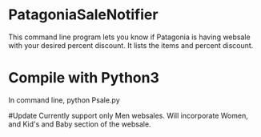# PatagoniaSaleNotifier
This command line program lets you know if Patagonia is having websale with your desired percent discount. It lists the items and percent discount. 

# Compile with Python3
In command line,
python Psale.py

#Update
Currently support only Men websales. Will incorporate Women, and Kid's and Baby section of the websale.
